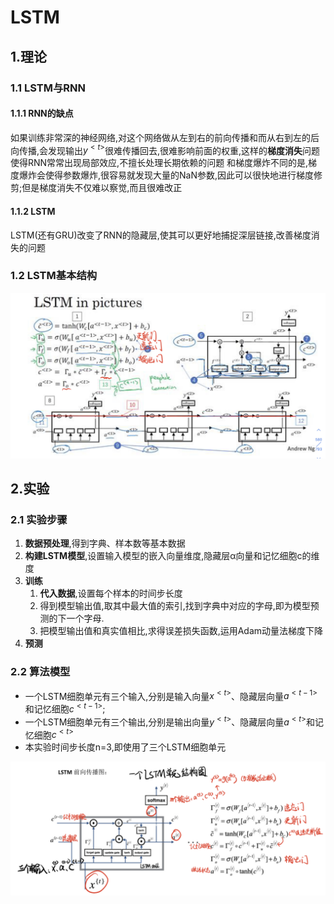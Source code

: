 # LSTM

## 1.理论

### 1.1 LSTM与RNN

#### 1.1.1 RNN的缺点

如果训练非常深的神经网络,对这个网络做从左到右的前向传播和而从右到左的后向传播,会发现输出$y^{<t>}$很难传播回去,很难影响前面的权重,这样的**梯度消失**问题使得RNN常常出现局部效应,不擅长处理长期依赖的问题
和梯度爆炸不同的是,梯度爆炸会使得参数爆炸,很容易就发现大量的NaN参数,因此可以很快地进行梯度修剪;但是梯度消失不仅难以察觉,而且很难改正

#### 1.1.2 LSTM

LSTM(还有GRU)改变了RNN的隐藏层,使其可以更好地捕捉深层链接,改善梯度消失的问题

### 1.2 LSTM基本结构

![ ](img/LSTM-Structure.png)

## 2.实验

### 2.1 实验步骤

1) **数据预处理**,得到字典、样本数等基本数据
2) **构建LSTM模型**,设置输入模型的嵌入向量维度,隐藏层α向量和记忆细胞c的维度
3) **训练**
   1) **代入数据**,设置每个样本的时间步长度
   2) 得到模型输出值,取其中最大值的索引,找到字典中对应的字母,即为模型预测的下一个字母.
   3) 把模型输出值和真实值相比,求得误差损失函数,运用Adam动量法梯度下降
4) **预测**

### 2.2 算法模型

- 一个LSTM细胞单元有三个输入,分别是输入向量$x^{<t>}$、隐藏层向量$a^{<t-1>}$和记忆细胞$c^{<t-1>}$;
- 一个LSTM细胞单元有三个输出,分别是输出向量$y^{<t>}$、隐藏层向量$a^{<t>}$和记忆细胞$c^{<t>}$
- 本实验时间步长度n=3,即使用了三个LSTM细胞单元

![ ](img/LSTM-Cell-Structure.png)
